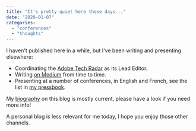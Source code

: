 ```yaml
---
title: "It's pretty quiet here these days..."
date: "2020-01-07"
categories: 
  - "conferences"
  - "thoughts"
---
```


I haven't published here in a while, but I've been writing and presenting elsewhere:

- Coordinating the [Adobe Tech Radar](https://medium.com/tag/adobe-tech-radar/archive) as its Lead Editor.
- Writing [on Medium](https://medium.com/@bdelacretaz) from time to time.
- Presenting at a number of conferences, in English and French, see the list in [my pressbook](https://pinboard.in/u:bdelacretaz/t:pressbook/).

My [biography](https://grep.codeconsult.ch/about-me/) on this blog is mostly current, please have a look if you need more info!

A personal blog is less relevant for me today, I hope you enjoy those other channels.
